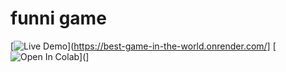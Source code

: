 # funni game
[![Live Demo](https://d38xoolefqxt5u.cloudfront.net/optimized/2X/c/c4a1a8040b3441076615dc5bc6fd34fe719b9cbe_2_500x500.png)](https://best-game-in-the-world.onrender.com/]
[![Open In Colab](https://colab.research.google.com/assets/colab-badge.svg)](]

